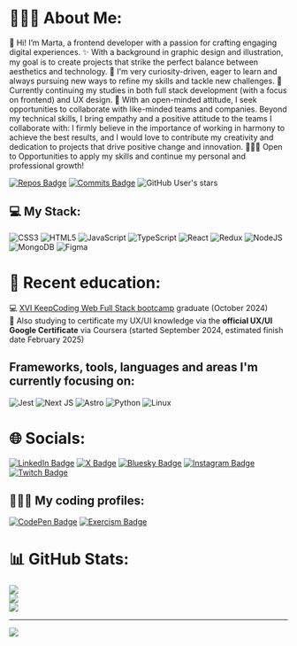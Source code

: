 # 👩🏻‍💻 About Me:
👋 Hi! I’m Marta, a frontend developer with a passion for crafting engaging digital experiences.
✨ With a background in graphic design and illustration, my goal is to create projects that strike the perfect balance between aesthetics and technology.
👀 I'm very curiosity-driven, eager to learn and always pursuing new ways to refine my skills and tackle new challenges. 
🌱 Currently continuing my studies in both full stack development (with a focus on frontend) and UX design.
💜 With an open-minded attitude, I seek opportunities to collaborate with like-minded teams and companies. Beyond my technical skills, I bring empathy and a positive attitude to the teams I collaborate with: I firmly believe in the importance of working in harmony to achieve the best results, and I would love to contribute my creativity and dedication to projects that drive positive change and innovation.
🙋🏻‍♀️ Open to Opportunities to apply my skills and continue my personal and professional growth!

[![Repos Badge](https://badges.pufler.dev/repos/marta-vilaseca)](https://badges.pufler.dev) [![Commits Badge](https://badges.pufler.dev/commits/monthly/marta-vilaseca)](https://badges.pufler.dev) ![GitHub User's stars](https://img.shields.io/github/stars/marta-vilaseca)

## 💻 My Stack:
![CSS3](https://img.shields.io/badge/css3-%231572B6.svg?style=for-the-badge&logo=css3&logoColor=white) ![HTML5](https://img.shields.io/badge/html5-%23E34F26.svg?style=for-the-badge&logo=html5&logoColor=white) ![JavaScript](https://img.shields.io/badge/javascript-%23323330.svg?style=for-the-badge&logo=javascript&logoColor=%23F7DF1E) ![TypeScript](https://img.shields.io/badge/typescript-%23007ACC.svg?style=for-the-badge&logo=typescript&logoColor=white) ![React](https://img.shields.io/badge/react-%2320232a.svg?style=for-the-badge&logo=react&logoColor=%2361DAFB) ![Redux](https://img.shields.io/badge/redux-%23593d88.svg?style=for-the-badge&logo=redux&logoColor=white) ![NodeJS](https://img.shields.io/badge/node.js-6DA55F?style=for-the-badge&logo=node.js&logoColor=white) ![MongoDB](https://img.shields.io/badge/MongoDB-%234ea94b.svg?style=for-the-badge&logo=mongodb&logoColor=white) ![Figma](https://img.shields.io/badge/figma-%23F24E1E.svg?style=for-the-badge&logo=figma&logoColor=white)

# 🌱 Recent education: 
💻 <a href="https://keepcoding.io/nuestros-bootcamps/full-stack-web-bootcamp/" target="_blank">XVI KeepCoding Web Full Stack bootcamp</a> graduate (October 2024)  
🎨 Also studying to certificate my UX/UI knowledge via the **official UX/UI Google Certificate** via Coursera (started September 2024, estimated finish date February 2025)  

## Frameworks, tools, languages and areas I'm currently focusing on:
![Jest](https://img.shields.io/badge/-jest-%23C21325?style=for-the-badge&logo=jest&logoColor=white) ![Next JS](https://img.shields.io/badge/Next-black?style=for-the-badge&logo=next.js&logoColor=white) ![Astro](https://img.shields.io/badge/astro-%232C2052.svg?style=for-the-badge&logo=astro&logoColor=white) ![Python](https://img.shields.io/badge/python-3670A0?style=for-the-badge&logo=python&logoColor=ffdd54) ![Linux](https://img.shields.io/badge/Linux-FCC624?style=for-the-badge&logo=linux&logoColor=black)

# 🌐 Socials:
[![LinkedIn Badge](https://img.shields.io/badge/LinkedIn-0A66C2?logo=linkedin&logoColor=fff&style=for-the-badge)](https://linkedin.com/in/martavilaseca) [![X Badge](https://img.shields.io/badge/X-000?logo=x&logoColor=fff&style=for-the-badge)](https://x.com/martavilaseca) [![Bluesky Badge](https://img.shields.io/badge/Bluesky-0285FF?logo=bluesky&logoColor=fff&style=for-the-badge)](https://bsky.app/profile/martavilaseca.bsky.social) [![Instagram Badge](https://img.shields.io/badge/Instagram-E4405F?logo=instagram&logoColor=fff&style=for-the-badge)](https://instagram.com/marta.codes) [![Twitch Badge](https://img.shields.io/badge/Twitch-9146FF?logo=twitch&logoColor=fff&style=for-the-badge)](https://twitch.tv/marta_dev) 

## 👩🏻‍💻 My coding profiles:
[![CodePen Badge](https://img.shields.io/badge/CodePen-000?logo=codepen&logoColor=fff&style=for-the-badge)](https://codepen.io/martavilaseca) [![Exercism Badge](https://img.shields.io/badge/Exercism-009CAB?logo=exercism&logoColor=fff&style=for-the-badge)](https://exercism.org/profiles/martavilaseca)


# 📊 GitHub Stats:
![](https://github-readme-stats.vercel.app/api?username=marta-vilaseca&theme=vision-friendly-dark&hide_border=false&include_all_commits=false&count_private=false)<br/>
![](https://github-readme-streak-stats.herokuapp.com/?user=marta-vilaseca&theme=vision-friendly-dark&hide_border=false)<br/>
![](https://github-readme-stats.vercel.app/api/top-langs/?username=marta-vilaseca&theme=vision-friendly-dark&hide_border=false&include_all_commits=false&count_private=false&layout=compact)

---
[![](https://visitcount.itsvg.in/api?id=marta-vilaseca&icon=0&color=0)](https://visitcount.itsvg.in)

<!-- Proudly created with GPRM ( https://gprm.itsvg.in ) -->
